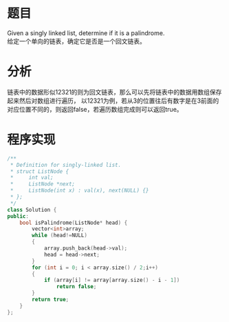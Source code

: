 # 题目
Given a singly linked list, determine if it is a palindrome.\
给定一个单向的链表，确定它是否是一个回文链表。
# 分析
链表中的数据形似12321的则为回文链表，那么可以先将链表中的数据用数组保存起来然后对数组进行遍历，
以12321为例，若从3的位置往后有数字是在3前面的对应位置不同的，则返回false，若遍历数组完成则可以返回true。
# 程序实现
```cpp
/**
 * Definition for singly-linked list.
 * struct ListNode {
 *     int val;
 *     ListNode *next;
 *     ListNode(int x) : val(x), next(NULL) {}
 * };
 */
class Solution {
public:
    bool isPalindrome(ListNode* head) {
        vector<int>array;
        while (head!=NULL)
        {
            array.push_back(head->val);
            head = head->next;
        }
        for (int i = 0; i < array.size() / 2;i++)
        {
            if (array[i] != array[array.size() - i - 1])
                return false;
        }
        return true;
    }
};
